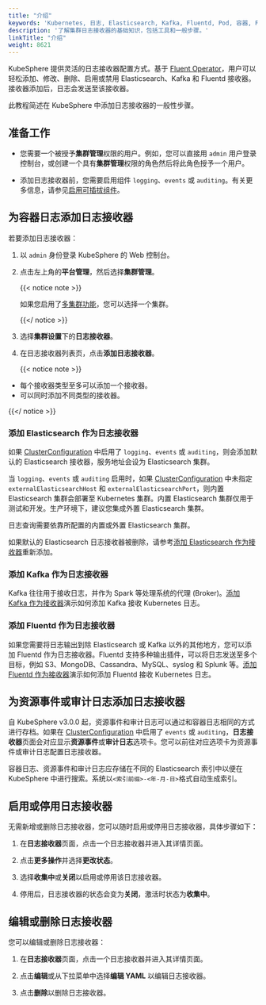 ```yaml
---
title: "介绍"
keywords: 'Kubernetes, 日志, Elasticsearch, Kafka, Fluentd, Pod, 容器, Fluentbit, 输出'
description: '了解集群日志接收器的基础知识，包括工具和一般步骤。'
linkTitle: "介绍"
weight: 8621
---
```


KubeSphere 提供灵活的日志接收器配置方式。基于 [Fluent Operator](https://github.com/fluent/fluent-operator)，用户可以轻松添加、修改、删除、启用或禁用 Elasticsearch、Kafka 和 Fluentd 接收器。接收器添加后，日志会发送至该接收器。

此教程简述在 KubeSphere 中添加日志接收器的一般性步骤。

## 准备工作

- 您需要一个被授予**集群管理**权限的用户。例如，您可以直接用 `admin` 用户登录控制台，或创建一个具有**集群管理**权限的角色然后将此角色授予一个用户。

- 添加日志接收器前，您需要启用组件 `logging`、`events` 或 `auditing`。有关更多信息，请参见[启用可插拔组件](../../../../pluggable-components/)。

## 为容器日志添加日志接收器

若要添加日志接收器：

1. 以 `admin` 身份登录 KubeSphere 的 Web 控制台。

2. 点击左上角的**平台管理**，然后选择**集群管理**。

   {{< notice note >}}

   如果您启用了[多集群功能](../../../../multicluster-management/)，您可以选择一个集群。

   {{</ notice >}} 

3. 选择**集群设置**下的**日志接收器**。

4. 在日志接收器列表页，点击**添加日志接收器**。

   {{< notice note >}}

- 每个接收器类型至多可以添加一个接收器。
- 可以同时添加不同类型的接收器。

{{</ notice >}}

### 添加 Elasticsearch 作为日志接收器

如果 [ClusterConfiguration](https://github.com/kubesphere/kubekey/blob/release-2.2/docs/config-example.md) 中启用了 `logging`、`events` 或 `auditing`，则会添加默认的 Elasticsearch 接收器，服务地址会设为 Elasticsearch 集群。

当  `logging`、`events` 或 `auditing` 启用时，如果 [ClusterConfiguration](https://github.com/kubesphere/kubekey/blob/release-2.2/docs/config-example.md) 中未指定 `externalElasticsearchHost` 和 `externalElasticsearchPort`，则内置 Elasticsearch 集群会部署至 Kubernetes 集群。内置 Elasticsearch 集群仅用于测试和开发。生产环境下，建议您集成外置 Elasticsearch 集群。

日志查询需要依靠所配置的内置或外置 Elasticsearch 集群。

如果默认的 Elasticsearch 日志接收器被删除，请参考[添加 Elasticsearch 作为接收器](../add-es-as-receiver/)重新添加。

### 添加 Kafka 作为日志接收器

Kafka 往往用于接收日志，并作为 Spark 等处理系统的代理 (Broker)。[添加 Kafka 作为接收器](../add-kafka-as-receiver/)演示如何添加 Kafka 接收 Kubernetes 日志。

### 添加 Fluentd 作为日志接收器

如果您需要将日志输出到除 Elasticsearch 或 Kafka 以外的其他地方，您可以添加 Fluentd 作为日志接收器。Fluentd 支持多种输出插件，可以将日志发送至多个目标，例如 S3、MongoDB、Cassandra、MySQL、syslog 和 Splunk 等。[添加 Fluentd 作为接收器](../add-fluentd-as-receiver/)演示如何添加 Fluentd 接收 Kubernetes 日志。

## 为资源事件或审计日志添加日志接收器

自 KubeSphere v3.0.0 起，资源事件和审计日志可以通过和容器日志相同的方式进行存档。如果在 [ClusterConfiguration](https://github.com/kubesphere/kubekey/blob/release-2.2/docs/config-example.md) 中启用了 `events` 或 `auditing`，**日志接收器**页面会对应显示**资源事件**或**审计日志**选项卡。您可以前往对应选项卡为资源事件或审计日志配置日志接收器。

容器日志、资源事件和审计日志应存储在不同的 Elasticsearch 索引中以便在 KubeSphere 中进行搜索。系统以`<索引前缀>-<年-月-日>`格式自动生成索引。

## 启用或停用日志接收器

无需新增或删除日志接收器，您可以随时启用或停用日志接收器，具体步骤如下：

1. 在**日志接收器**页面，点击一个日志接收器并进入其详情页面。
2. 点击**更多操作**并选择**更改状态**。

3. 选择**收集中**或**关闭**以启用或停用该日志接收器。

4. 停用后，日志接收器的状态会变为**关闭**，激活时状态为**收集中**。


## 编辑或删除日志接收器

您可以编辑或删除日志接收器：

1. 在**日志接收器**页面，点击一个日志接收器并进入其详情页面。
2. 点击**编辑**或从下拉菜单中选择**编辑 YAML** 以编辑日志接收器。

3. 点击**删除**以删除日志接收器。
